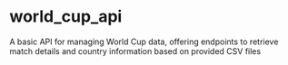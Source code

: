 # world_cup_api
A basic API for managing World Cup data, offering endpoints to retrieve match details and country information based on provided CSV files
